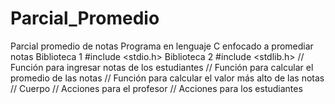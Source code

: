 # Parcial_Promedio
Parcial promedio de notas
Programa en lenguaje C enfocado a promediar notas
Biblioteca 1 #include <stdio.h>
Biblioteca 2 #include <stdlib.h>
// Función para ingresar notas de los estudiantes
// Función para calcular el promedio de las notas
// Función para calcular el valor más alto de las notas
// Cuerpo
// Acciones para el profesor
// Acciones para los estudiantes
